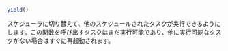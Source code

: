 ```julia
yield()
```

スケジューラに切り替えて、他のスケジュールされたタスクが実行できるようにします。この関数を呼び出すタスクはまだ実行可能であり、他に実行可能なタスクがない場合はすぐに再起動されます。
